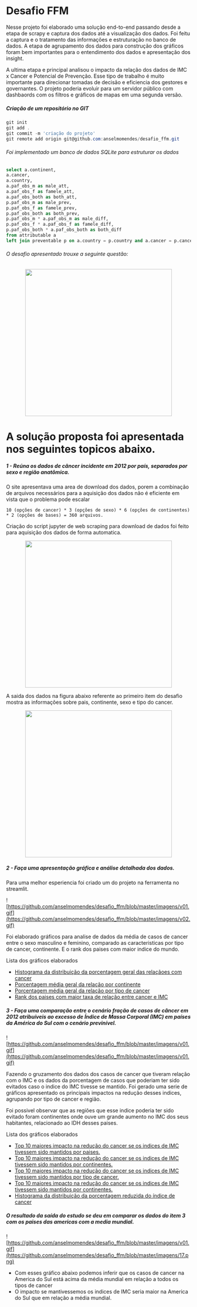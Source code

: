 # Desafio FFM

Nesse projeto foi elaborado uma solução end-to-end passando desde a etapa de scrapy e captura dos dados até a visualização dos dados. Foi feitu a captura e o tratamento das informações e estruturação no banco de dados. A etapa de agrupamento dos dados para construção dos gráficos foram bem importantes para o entendimento dos dados e apresentação dos insight.

A ultima etapa e principal analisou o impacto da relação dos dados de IMC x Cancer e Potencial de Prevenção. Esse tipo de trabalho é muito importante para direcionar tomadas de decisão e eficiencia dos gestores e governantes. O projeto poderia evoluir para um servidor público com dashbaords com os filtros e gráficos de mapas em uma segunda versão. 

##### Criação de um repositório no GIT

~~~powershell
git init
git add .
git commit -m 'criação do projeto'
git remote add origin git@github.com:anselmomendes/desafio_ffm.git
~~~

###### Foi implementado um banco de dados SQLite para estruturar os dados

~~~sql
select a.continent,
a.cancer,
a.country,
a.paf_obs_m as male_att,
a.paf_obs_f as famele_att,
a.paf_obs_both as both_att,
p.paf_obs_m as male_prev,
p.paf_obs_f as famele_prev,
p.paf_obs_both as both_prev,
p.paf_obs_m * a.paf_obs_m as male_diff,
p.paf_obs_f * a.paf_obs_f as famele_diff,
p.paf_obs_both * a.paf_obs_both as both_diff
from attributable a
left join preventable p on a.country = p.country and a.cancer = p.cancer
~~~

###### O desafio apresentado trouxe a seguinte questão:

<p align="center"><img src="https://github.com/anselmomendes/desafio_ffm/blob/master/imagens/01.png" height="400"></p>

# A solução proposta foi apresentada nos seguintes topicos abaixo.

##### 1 - Reúna os dados de câncer incidente em 2012 por país, separados por sexo e região anatômica.

O site apresentava uma area de download dos dados, porem a combinação de arquivos necessários para a aquisição dos dados não é eficiente em vista que o problema pode escalar

~~~
10 (opções de cancer) * 3 (opções de sexo) * 6 (opções de continentes) * 2 (opções de bases) = 360 arquivos.
~~~
Criação do script jupyter de web scraping para download de dados foi feito para aquisição dos dados de forma automatica.

<p align="center"><img src="https://github.com/anselmomendes/desafio_ffm/blob/master/imagens/00.png" height="400"></p>

A saida dos dados na figura abaixo referente ao primeiro item do desafio mostra as informações sobre pais, continente, sexo e tipo do cancer.

<p align="center"><img src="https://github.com/anselmomendes/desafio_ffm/blob/master/imagens/02.png" height="400"></p>

##### 2 - Faça uma apresentação gráfica e análise detalhada dos dados.

Para uma melhor esperiencia foi criado um do projeto na ferramenta no streamlit.

![https://github.com/anselmomendes/desafio_ffm/blob/master/imagens/v01.gif](https://github.com/anselmomendes/desafio_ffm/blob/master/imagens/v02.gif)

Foi elaborado gráficos para analise de dados da média de casos de cancer entre o sexo masculino e feminino, comparado as caracteristicas por tipo de cancer, continente. E o rank dos paises com maior indice do mundo.

Lista dos gráficos elaborados

- <a href="https://raw.githubusercontent.com/anselmomendes/desafio_ffm/master/imagens/03.png">Histograma da distribuição da porcentagem geral das relaçãoes com cancer</a>
- <a href="https://raw.githubusercontent.com/anselmomendes/desafio_ffm/master/imagens/04.png">Porcentagem média geral da relação por continente</a>
- <a href="https://raw.githubusercontent.com/anselmomendes/desafio_ffm/master/imagens/05.png">Porcentagem média geral da relação por tipo de cancer</a>
- <a href="https://raw.githubusercontent.com/anselmomendes/desafio_ffm/master/imagens/07.png">Rank dos paises com maior taxa de relação entre cancer e IMC</a>

##### 3 - Faça uma comparação entre o cenário fração de casos de câncer em 2012 atribuíveis ao excesso de Índice de Massa Corporal (IMC) em países da América do Sul com o cenário previnível.

![https://github.com/anselmomendes/desafio_ffm/blob/master/imagens/v01.gif](https://github.com/anselmomendes/desafio_ffm/blob/master/imagens/v01.gif)

Fazendo o gruzamento dos dados dos casos de cancer que tiveram relação com o IMC e os dados da porcentagem de casos que poderiam ter sido evitados caso o indice do IMC tivesse se mantido. Foi gerado uma serie de gráficos apresentado os principais impactos na redução desses indices, agrupando por tipo de cancer e região.

Foi possivel observar que as regiões que esse indice poderia ter sido evitado foram continentes onde ouve um grande aumento no IMC dos seus habitantes, relacionado ao IDH desses paises.

Lista dos gráficos elaborados

- <a href="https://raw.githubusercontent.com/anselmomendes/desafio_ffm/master/imagens/08.png">Top 10 maiores impacto na redução do cancer se os indices de IMC tivessem sido mantidos por paises.</a>
- <a href="https://raw.githubusercontent.com/anselmomendes/desafio_ffm/master/imagens/09.png">Top 10 maiores impacto na redução do cancer se os indices de IMC tivessem sido mantidos por continentes.</a>
- <a href="https://raw.githubusercontent.com/anselmomendes/desafio_ffm/master/imagens/10.png">Top 10 maiores impacto na redução do cancer se os indices de IMC tivessem sido mantidos por tipo de cancer.</a>
- <a href="https://raw.githubusercontent.com/anselmomendes/desafio_ffm/master/imagens/11.png">Top 10 maiores impacto na redução do cancer se os indices de IMC tivessem sido mantidos por continentes.</a>
- <a href="https://raw.githubusercontent.com/anselmomendes/desafio_ffm/master/imagens/12.png">Histograma da distribuição da porcentagem reduzida do índice de cancer</a>

##### O resultado da saída do estudo se deu em comparar os dados do item 3 com os paises das americas com a media mundial.

![https://github.com/anselmomendes/desafio_ffm/blob/master/imagens/v01.gif](https://github.com/anselmomendes/desafio_ffm/blob/master/imagens/17.png)

- Com esses gráfico abaixo podemos inferir que os casos de cancer na America do Sul está acima da média mundial em relação a todos os tipos de cancer
- O impacto se mantivessemos os indices de IMC seria maior na America do Sul que em relação a média mundial.

